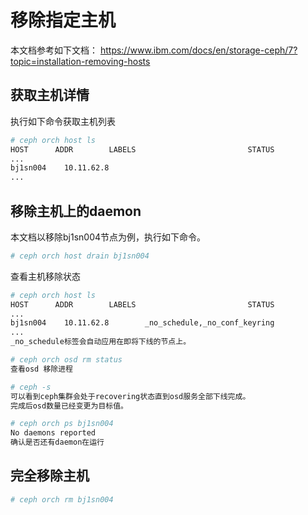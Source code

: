 # 移除指定主机

本文档参考如下文档： https://www.ibm.com/docs/en/storage-ceph/7?topic=installation-removing-hosts

## 获取主机详情

执行如下命令获取主机列表

```bash
# ceph orch host ls
HOST      ADDR        LABELS                         STATUS  
...
bj1sn004	10.11.62.8                           
...
```

## 移除主机上的daemon

本文档以移除bj1sn004节点为例，执行如下命令。

```bash
# ceph orch host drain bj1sn004
```

查看主机移除状态

```bash
# ceph orch host ls
HOST      ADDR        LABELS                         STATUS  
...
bj1sn004	10.11.62.8        _no_schedule,_no_conf_keyring                    
...
_no_schedule标签会自动应用在即将下线的节点上。
```

```bash
# ceph orch osd rm status
查看osd 移除进程
```

```bash
# ceph -s
可以看到ceph集群会处于recovering状态直到osd服务全部下线完成。
完成后osd数量已经变更为目标值。
```

```bash
# ceph orch ps bj1sn004
No daemons reported
确认是否还有daemon在运行
```

## 完全移除主机

```bash
# ceph orch rm bj1sn004
```

